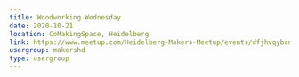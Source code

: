 ```yaml
---
title: Woodworking Wednesday
date: 2020-10-21
location: CoMakingSpace, Heidelberg
link: https://www.meetup.com/Heidelberg-Makers-Meetup/events/dfjhvqybcnbcc/
usergroup: makershd
type: usergroup
---
```

